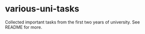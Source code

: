 various-uni-tasks
=================

Collected important tasks from the first two years of university. See README for more.